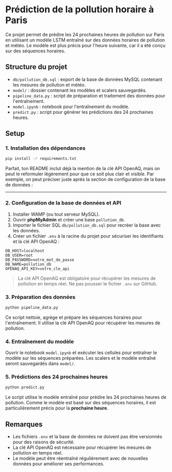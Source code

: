 
# Prédiction de la pollution horaire à Paris

Ce projet permet de prédire les 24 prochaines heures de pollution sur Paris en utilisant un modèle LSTM entraîné sur des données horaires de pollution et météo. Le modèle est plus précis pour l'heure suivante, car il a été conçu sur des séquences horaires.

## Structure du projet

- `db/pollution_db.sql` : export de la base de données MySQL contenant les mesures de pollution et météo.  
- `model/` : dossier contenant les modèles et scalers sauvegardés.  
- `pipeline_data.py` : script de préparation et traitement des données pour l'entraînement.  
- `model.ipynb` : notebook pour l'entraînement du modèle.  
- `predict.py` : script pour générer les prédictions des 24 prochaines heures.  

## Setup

### 1. Installation des dépendances

```bash
pip install -r requirements.txt
````

Parfait, ton README inclut déjà la mention de la clé API OpenAQ, mais on peut le reformuler légèrement pour que ce soit plus clair et visible. Par exemple, on peut préciser juste après la section de configuration de la base de données :

---

### 2. Configuration de la base de données et API

1. Installer WAMP (ou tout serveur MySQL).
2. Ouvrir **phpMyAdmin** et créer une base `pollution_db`.
3. Importer le fichier SQL `db/pollution_db.sql` pour recréer la base avec les données.
4. Créer un fichier `.env` à la racine du projet pour sécuriser les identifiants et la clé API OpenAQ :

```
DB_HOST=localhost
DB_USER=root
DB_PASSWORD=votre_mot_de_passe
DB_NAME=pollution_db
OPENAQ_API_KEY=votre_cle_api
```

> La clé API OpenAQ est obligatoire pour récupérer les mesures de pollution en temps réel.
> Ne pas pousser le fichier `.env` sur GitHub.

### 3. Préparation des données

```bash
python pipeline_data.py
```

Ce script nettoie, agrège et prépare les séquences horaires pour l'entraînement. Il utilise la clé API OpenAQ pour récupérer les mesures de pollution.

### 4. Entraînement du modèle

Ouvrir le notebook `model.ipynb` et exécuter les cellules pour entraîner le modèle sur les séquences préparées. Les scalers et le modèle entraîné seront sauvegardés dans `model/`.

### 5. Prédictions des 24 prochaines heures

```bash
python predict.py
```

Le script utilise le modèle entraîné pour prédire les 24 prochaines heures de pollution. Comme le modèle est basé sur des séquences horaires, il est particulièrement précis pour la **prochaine heure**.

## Remarques

* Les fichiers `.env` et la base de données ne doivent pas être versionnés pour des raisons de sécurité.
* La clé API OpenAQ est nécessaire pour récupérer les mesures de pollution en temps réel.
* Le modèle peut être réentraîné régulièrement avec de nouvelles données pour améliorer ses performances.
